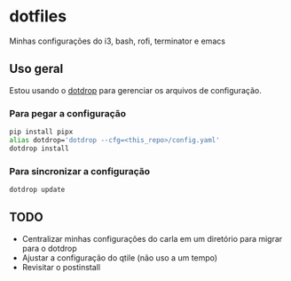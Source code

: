 # dotfiles

Minhas configurações do i3, bash, rofi, terminator e emacs

## Uso geral
Estou usando o [dotdrop](https://dotdrop.readthedocs.io/en/stable/) para gerenciar os arquivos de configuração.

### Para pegar a configuração

```bash
pip install pipx
alias dotdrop='dotdrop --cfg=<this_repo>/config.yaml'
dotdrop install
```

### Para sincronizar a configuração
```bash
dotdrop update
```

## TODO

- Centralizar minhas configurações do carla em um diretório para migrar para o dotdrop
- Ajustar a configuração do qtile (não uso a um tempo)
- Revisitar o postinstall
